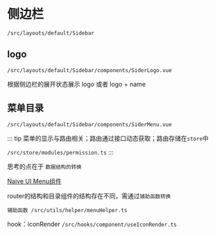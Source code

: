 # 侧边栏
`/src/layouts/default/Sidebar`
## logo
`/src/layouts/default/Sidebar/components/SiderLogo.vue`

根据侧边栏的展开状态展示 logo 或者 logo + name

## 菜单目录
`/src/layouts/default/Sidebar/components/SiderMenu.vue`

::: tip
菜单的显示与路由相关；路由通过接口动态获取；路由存储在`store`中

`/src/store/modules/permission.ts`
:::

思考的点在于 `数据结构的转换`

[Naive UI Menu组件](https://www.naiveui.com/zh-CN/dark/components/menu)

router的结构和目录组件的结构存在不同，需通过`辅助函数转换` 

`辅助函数 /src/utils/helper/menuHelper.ts`

hook：iconRender `/src/hooks/component/useIconRender.ts`
